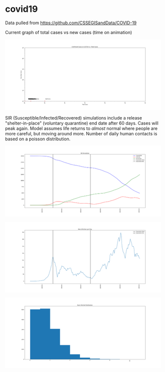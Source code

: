 # covid19

Data pulled from https://github.com/CSSEGISandData/COVID-19

Current graph of total cases vs new cases (time on animation)

![animated total vs daily reported cases of COVID-19](https://github.com/UBERCRUZER/covid19/blob/master/animated.gif?raw=true)

SIR (Susceptible/Infected/Recovered) simulations include a release "shelter-in-place" (voluntary quarantine) end date after 60 days. Cases will peak again. Model assumes life returns to _almost_ normal where people are more careful, but moving around more. Number of daily human contacts is based on a poisson distribution.

![SIR plot with 60 day "shelter-in-place" ending date](https://raw.githubusercontent.com/UBERCRUZER/covid19/master/simPlots/SIR.png)


![New case plot with 60 day "shelter-in-place" ending date](https://raw.githubusercontent.com/UBERCRUZER/covid19/master/simPlots/new.png)


![Histogram of people infected from one infected individual](https://raw.githubusercontent.com/UBERCRUZER/covid19/master/simPlots/infectionHist.png)
